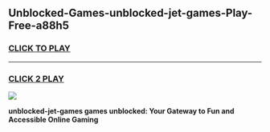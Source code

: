 
## Unblocked-Games-unblocked-jet-games-Play-Free-a88h5
<h3>
<a href="https://premium76.site?title=unblocked-jet-games&ref=23A">CLICK TO PLAY</a></h3>
<hr>

<h3>
<a href="https://premium76.site?title=unblocked-jet-games&ref=23A">CLICK 2 PLAY</a>
  
</h3>

<a href="https://premium76.site?title=unblocked-jet-games&ref=23A"><img src="https://clearcache.store/games.png"></a>


**unblocked-jet-games games unblocked: Your Gateway to Fun and Accessible Online Gaming**
